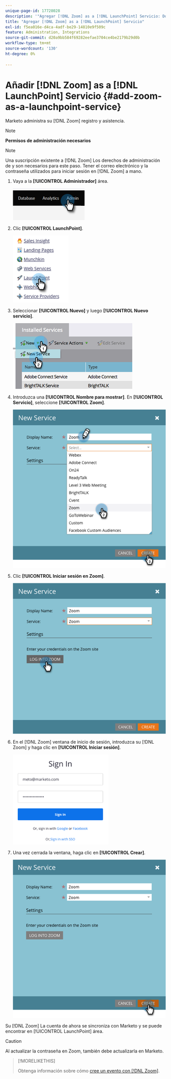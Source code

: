 ```yaml
---
unique-page-id: 17728028
description: '"Agregar [!DNL Zoom] as a [!DNL LaunchPoint] Servicio: Documentos de Marketo: documentación del producto'
title: "Agregar [!DNL Zoom] as a [!DNL LaunchPoint] Servicio"
exl-id: f5ea016e-d4ca-4adf-be29-14810e9f509c
feature: Administration, Integrations
source-git-commit: d20a9bb584f69282eefae3704ce4be2179b29d0b
workflow-type: tm+mt
source-wordcount: '130'
ht-degree: 0%

---
```


# Añadir [!DNL Zoom] as a [!DNL LaunchPoint] Servicio {#add-zoom-as-a-launchpoint-service}

Marketo administra su [!DNL Zoom] registro y asistencia.

>[!NOTE]
>
>**Permisos de administración necesarios**

>[!NOTE]
>
>Una suscripción existente a [!DNL Zoom] Los derechos de administración de y son necesarios para este paso. Tener el correo electrónico y la contraseña utilizados para iniciar sesión en [!DNL Zoom] a mano.

1. Vaya a la **[!UICONTROL Administrador]** área.

   ![](assets/add-zoom-as-a-launchpoint-service-1.png)

1. Clic **[!UICONTROL LaunchPoint]**.

   ![](assets/add-zoom-as-a-launchpoint-service-2.png)

1. Seleccionar **[!UICONTROL Nuevo]** y luego **[!UICONTROL Nuevo servicio]**.

   ![](assets/add-zoom-as-a-launchpoint-service-3.png)

1. Introduzca una **[!UICONTROL Nombre para mostrar]**. En **[!UICONTROL Servicio]**, seleccione **[!UICONTROL Zoom]**.

   ![](assets/add-zoom-as-a-launchpoint-service-4.png)

1. Clic **[!UICONTROL Iniciar sesión en Zoom]**.

   ![](assets/add-zoom-as-a-launchpoint-service-5.png)

1. En el [!DNL Zoom] ventana de inicio de sesión, introduzca su [!DNL Zoom] y haga clic en **[!UICONTROL Iniciar sesión]**.

   ![](assets/add-zoom-as-a-launchpoint-service-6.png)

1. Una vez cerrada la ventana, haga clic en **[!UICONTROL Crear]**.

   ![](assets/add-zoom-as-a-launchpoint-service-7.png)

Su [!DNL Zoom] La cuenta de ahora se sincroniza con Marketo y se puede encontrar en [!UICONTROL LaunchPoint] área.

>[!CAUTION]
>
>Al actualizar la contraseña en Zoom, también debe actualizarla en Marketo.

>[!MORELIKETHIS]
>
>Obtenga información sobre cómo [cree un evento con [!DNL Zoom]](/help/marketo/product-docs/demand-generation/events/create-an-event/create-an-event-with-zoom.md).
